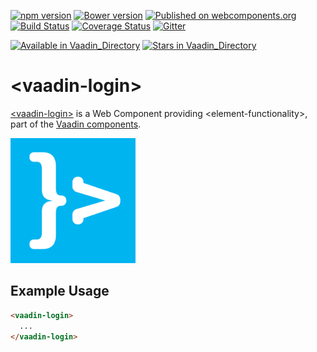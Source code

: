[![npm version](https://badgen.net/npm/v/@vaadin/vaadin-login)](https://www.npmjs.com/package/@vaadin/vaadin-login)
[![Bower version](https://badgen.net/github/release/vaadin/vaadin-login)](https://github.com/vaadin/vaadin-login/releases)
[![Published on webcomponents.org](https://img.shields.io/badge/webcomponents.org-published-blue.svg)](https://www.webcomponents.org/element/vaadin/vaadin-login)
[![Build Status](https://travis-ci.org/vaadin/vaadin-login.svg?branch=master)](https://travis-ci.org/vaadin/vaadin-login)
[![Coverage Status](https://coveralls.io/repos/github/vaadin/vaadin-login/badge.svg?branch=master)](https://coveralls.io/github/vaadin/vaadin-login?branch=master)
[![Gitter](https://badges.gitter.im/Join%20Chat.svg)](https://gitter.im/vaadin/web-components?utm_source=badge&utm_medium=badge&utm_campaign=pr-badge)

[![Available in Vaadin_Directory](https://img.shields.io/vaadin-directory/v/vaadinvaadin-login.svg)](https://vaadin.com/directory/component/vaadinvaadin-login)
[![Stars in Vaadin_Directory](https://img.shields.io/vaadin-directory/stars/vaadinvaadin-login.svg)](https://vaadin.com/directory/component/vaadinvaadin-login)

# &lt;vaadin-login&gt;

[&lt;vaadin-login&gt;](https://vaadin.com/components/vaadin-login) is a Web Component providing &lt;element-functionality&gt;, part of the [Vaadin components](https://vaadin.com/components).

[<img src="https://raw.githubusercontent.com/vaadin/vaadin-login/master/screenshot.png" width="200" alt="Screenshot of vaadin-login">](https://vaadin.com/components/vaadin-login)

## Example Usage

```html
<vaadin-login>
  ...
</vaadin-login>
```
